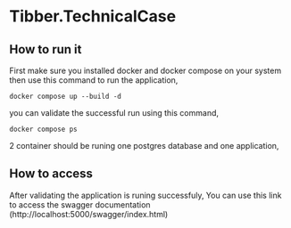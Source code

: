 # Tibber.TechnicalCase

## How to run it

First make sure you installed docker and docker compose on your system then use this command to run the application, 
```Console
docker compose up --build -d
```

you can validate the successful run using this command, 
```Console
docker compose ps
```
2 container should be runing one postgres database and one application, 

## How to access
After validating the application is runing successfuly, You can use this link to access the swagger documentation (http://localhost:5000/swagger/index.html)

